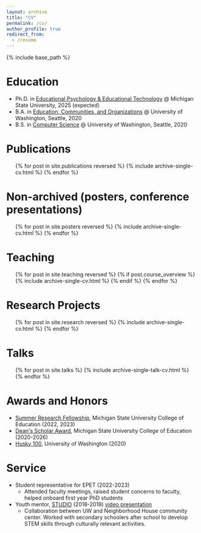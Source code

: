 ```yaml
---
layout: archive
title: "CV"
permalink: /cv/
author_profile: true
redirect_from:
  - /resume
---
```


{% include base_path %}
<style>
  h3 {
    margin-top: 10px;
  }
  .page__title {
    text-align: center;
  }
</style>
<link rel="stylesheet" href="/assets/css/terms-taught.css"/>

# Education

* Ph.D. in [Educational Psychology & Educational Technology](https://education.msu.edu/cepse/epet/) @ Michigan State University, 2025 (expected)
* B.A. in [Education, Communities, and Organizations](https://education.uw.edu/programs/undergraduate/eco) @ University of Washington, Seattle, 2020
* B.S. in [Computer Science](https://www.cs.washington.edu/academics/ugrad) @ University of Washington, Seattle, 2020

# Publications
  <ul>{% for post in site.publications reversed %}
    {% include archive-single-cv.html %}
  {% endfor %}</ul>

# Non-archived (posters, conference presentations)
  <ul>{% for post in site.posters reversed %}
    {% include archive-single-cv.html %}
  {% endfor %}</ul>

# Teaching
  <ul>
  {% for post in site.teaching reversed %}
    {% if post.course_overview %}
      {% include archive-single-cv.html %}
    {% endif %}
  {% endfor %}
  </ul>

# Research Projects

  <ul>{% for post in site.research reversed %}
    {% include archive-single-cv.html %}
  {% endfor %}</ul>

# Talks
  <ul>{% for post in site.talks %}
    {% include archive-single-talk-cv.html %}
  {% endfor %}</ul>
  
# Awards and Honors
* [Summer Research Fellowship](https://education.msu.edu/resources/academic-student-affairs/summer-research-fellowships/), Michigan State University College of Education (2022, 2023)
* [Dean's Scholar Award](https://education.msu.edu/resources/academic-student-affairs/recruitment-scholarships-fellowships/), Michigan State University College of Education (2020-2026)
* [Husky 100](https://www.washington.edu/husky100/year/2020/#name=andrew-hu), University of Washington (2020)

# Service
* Student representative for EPET (2022-2023)
  * Attended faculty meetings, raised student concerns to faculty, helped onboard first year PhD students
* Youth mentor, [STUDIO](https://www.studionhwa.org/) (2018-2019) [video presentation](https://stemforall2019.videohall.com/presentations/1621)
  * Collaboration between UW and Neighborhood House community center. Worked with secondary schoolers after school to develop STEM skills through culturally relevant activities.